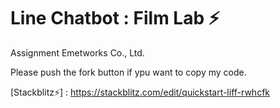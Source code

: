 # Line Chatbot : Film Lab ⚡️ 
Assignment Emetworks Co., Ltd. 

Please push the fork button if ypu want to copy my code.

[Stackblitz⚡️] : https://stackblitz.com/edit/quickstart-liff-rwhcfk
